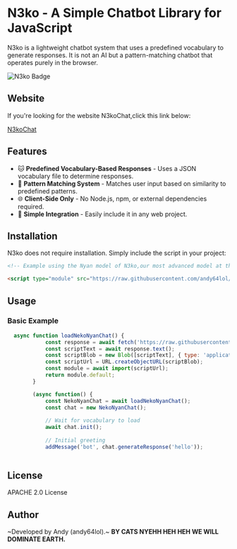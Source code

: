 # N3ko - A Simple Chatbot Library for JavaScript

N3ko is a lightweight chatbot system that uses a predefined vocabulary to generate responses. It is not an AI but a pattern-matching chatbot that operates purely in the browser.

![N3ko Badge](https://img.shields.io/badge/N3ko-JavaScript-blue)

## Website

If you're looking for the website N3koChat,click this link below:

[N3koChat](https://andy64lol.github.io/N3koChat/)


## Features

- 🐱 **Predefined Vocabulary-Based Responses** - Uses a JSON vocabulary file to determine responses.
- 🎯 **Pattern Matching System** - Matches user input based on similarity to predefined patterns.
- 🌐 **Client-Side Only** - No Node.js, npm, or external dependencies required.
- 🔧 **Simple Integration** - Easily include it in any web project.

## Installation

N3ko does not require installation. Simply include the script in your project:

```html
<!-- Example using the Nyan model of N3ko,our most advanced model at the moment. -->

<script type="module" src="https://raw.githubusercontent.com/andy64lol/N3ko/refs/heads/main/N3ko_Nyan_model_.js"></script>
```

## Usage

### Basic Example

```javascript
  async function loadNekoNyanChat() {
            const response = await fetch('https://raw.githubusercontent.com/andy64lol/N3ko/refs/heads/main/N3ko_Nyan_model_.js');
            const scriptText = await response.text();
            const scriptBlob = new Blob([scriptText], { type: 'application/javascript' });
            const scriptUrl = URL.createObjectURL(scriptBlob);
            const module = await import(scriptUrl);
            return module.default;
        }

        (async function() {
            const NekoNyanChat = await loadNekoNyanChat();
            const chat = new NekoNyanChat();
            
            // Wait for vocabulary to load
            await chat.init();
            
            // Initial greeting
            addMessage('bot', chat.generateResponse('hello'));
            
```


## License

APACHE 2.0 License

## Author

~Developed by Andy (andy64lol).~ **BY CATS NYEHH HEH HEH WE WILL DOMINATE EARTH.**
